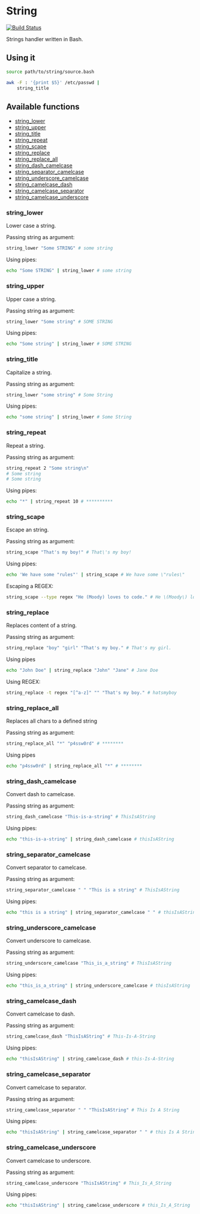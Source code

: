 # String
[![Build Status](https://travis-ci.org/henriquemoody/string.bash.png?branch=master)](https://travis-ci.org/henriquemoody/string.bash)

Strings handler written in Bash.

## Using it

````bash
source path/to/string/source.bash

awk -F : '{print $5}' /etc/passwd |
    string_title
````

## Available functions

* [string_lower][]
* [string_upper][]
* [string_title][]
* [string_repeat][]
* [string_scape][]
* [string_replace][]
* [string_replace_all][]
* [string_dash_camelcase][]
* [string_separator_camelcase][]
* [string_underscore_camelcase][]
* [string_camelcase_dash][]
* [string_camelcase_separator][]
* [string_camelcase_underscore][]

### string_lower
Lower case a string.

Passing string as argument:
````bash
string_lower "Some STRING" # some string
````

Using pipes:
````bash
echo "Some STRING" | string_lower # some string
````

### string_upper
Upper case a string.

Passing string as argument:
````bash
string_lower "Some string" # SOME STRING
````

Using pipes:
````bash
echo "Some string" | string_lower # SOME STRING
````

### string_title
Capitalize a string.

Passing string as argument:
````bash
string_lower "some string" # Some String
````

Using pipes:
````bash
echo "some string" | string_lower # Some String
````

### string_repeat
Repeat a string.

Passing string as argument:
````bash
string_repeat 2 "Some string\n"
# Some string
# Some string
````

Using pipes:
````bash
echo "*" | string_repeat 10 # **********
````

### string_scape
Escape an string.

Passing string as argument:
````bash
string_scape "That's my boy!" # That\'s my boy!
````

Using pipes:
````bash
echo 'We have some "rules"' | string_scape # We have some \"rules\"
````

Escaping a REGEX:
````bash
string_scape --type regex "He (Moody) loves to code." # He \(Moody\) loves to code\.
````

### string_replace
Replaces content of a string.

Passing string as argument:
````bash
string_replace "boy" "girl" "That's my boy." # That's my girl.
````

Using pipes
````bash
echo "John Doe" | string_replace "John" "Jane" # Jane Doe
````

Using REGEX:
````bash
string_replace -t regex "[^a-z]" "" "That's my boy." # hatsmyboy
````

### string_replace_all
Replaces all chars to a defined string

Passing string as argument:
````bash
string_replace_all "*" "p4ssw0rd" # ********
````

Using pipes
````bash
echo "p4ssw0rd" | string_replace_all "*" # ********
````

### string_dash_camelcase
Convert dash to camelcase.

Passing string as argument:
````bash
string_dash_camelcase "This-is-a-string" # ThisIsAString
````

Using pipes:
````bash
echo "this-is-a-string" | string_dash_camelcase # thisIsAString
````

### string_separator_camelcase
Convert separator to camelcase.

Passing string as argument:
````bash
string_separator_camelcase " " "This is a string" # ThisIsAString
````

Using pipes:
````bash
echo "this is a string" | string_separator_camelcase " " # thisIsAString
````

### string_underscore_camelcase
Convert underscore to camelcase.

Passing string as argument:
````bash
string_underscore_camelcase "This_is_a_string" # ThisIsAString
````

Using pipes:
````bash
echo "this_is_a_string" | string_underscore_camelcase # thisIsAString
````

### string_camelcase_dash
Convert camelcase to dash.

Passing string as argument:
````bash
string_camelcase_dash "ThisIsAString" # This-Is-A-String
````

Using pipes:
````bash
echo "thisIsAString" | string_camelcase_dash # this-Is-A-String
````

### string_camelcase_separator
Convert camelcase to separator.

Passing string as argument:
````bash
string_camelcase_separator " " "ThisIsAString" # This Is A String
````

Using pipes:
````bash
echo "thisIsAString" | string_camelcase_separator " " # this Is A String
````

### string_camelcase_underscore
Convert camelcase to underscore.

Passing string as argument:
````bash
string_camelcase_underscore "ThisIsAString" # This_Is_A_String
````

Using pipes:
````bash
echo "thisIsAString" | string_camelcase_underscore # this_Is_A_String
````

[string_lower]: #string_lower
[string_upper]: #string_upper
[string_title]: #string_title
[string_repeat]: #string_repeat
[string_scape]: #string_scape
[string_replace]: #string_replace
[string_replace_all]: #string_replace_all
[string_dash_camelcase]: #string_dash_camelcase
[string_separator_camelcase]: #string_separator_camelcase
[string_underscore_camelcase]: #string_underscore_camelcase
[string_camelcase_dash]: #string_camelcase_dash
[string_camelcase_separator]: #string_camelcase_separator
[string_camelcase_underscore]: #string_camelcase_underscore
